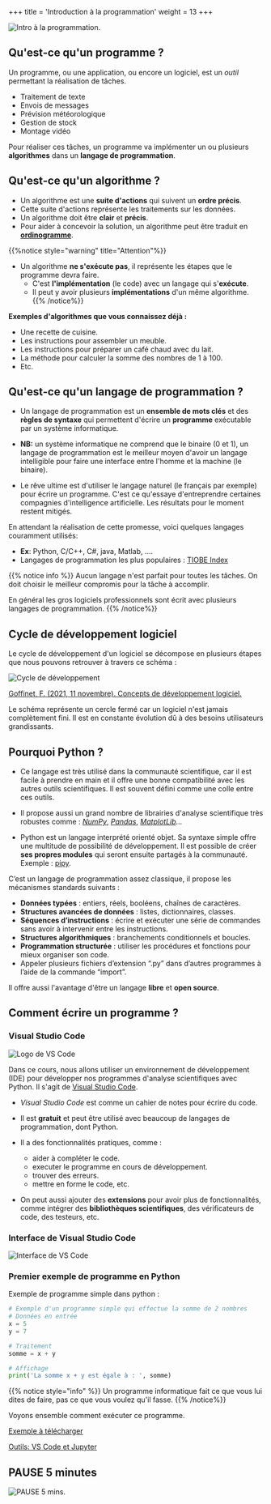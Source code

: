 +++
title = 'Introduction à la programmation'
weight = 13
+++

![Intro à la programmation](../bases-prog2.jpg?width=25vw).

## Qu'est-ce qu'un programme ?

Un programme, ou une application, ou encore un logiciel, est un *outil* permettant la réalisation de tâches.

- Traitement de texte
- Envois de messages
- Prévision météorologique
- Gestion de stock
- Montage vidéo

Pour réaliser ces tâches, un programme va implémenter un ou plusieurs **algorithmes** dans un **langage de programmation**.

## Qu'est-ce qu'un algorithme ?

- Un algorithme est une **suite d'actions** qui suivent un **ordre précis**.
- Cette suite d'actions représente les traitements sur les données.
- Un algorithme doit être **clair** et **précis**.
- Pour aider à concevoir la solution, un algorithme peut être traduit en [**ordinogramme**](../Semaine2/ordinogramme.md).

{{%notice style="warning" title="Attention"%}}
- Un algorithme **ne s'exécute pas**, il représente les étapes que le programme devra faire.
    - C'est **l'implémentation** (le code) avec un langage qui s'**exécute**.
    - Il peut y avoir plusieurs **implémentations** d'un même algorithme.
{{% /notice%}}

**Exemples d'algorithmes que vous connaissez déjà :**

- Une recette de cuisine.
- Les instructions pour assembler un meuble.
- Les instructions pour préparer un café chaud avec du lait.
- La méthode pour calculer la somme des nombres de 1 à 100.
- Etc.

## Qu'est-ce qu'un langage de programmation ?

- Un langage de programmation est un **ensemble de mots clés** et des **règles de syntaxe** qui permettent d'écrire un __programme__ exécutable par un système informatique.

- **NB:** un système informatique ne comprend que le binaire (0 et 1), un langage de programmation est le meilleur moyen d'avoir un langage intelligible pour faire une interface entre l'homme et la machine (le binaire).

- Le rêve ultime est d'utiliser le langage naturel (le français par exemple) pour écrire un programme. C'est ce qu'essaye d'entreprendre certaines compagnies d'intelligence artificielle. Les résultats pour le moment restent mitigés.

En attendant la réalisation de cette promesse, voici quelques langages couramment utilisés:

- **Ex**: Python, C/C++, C#, java, Matlab, ....
- Langages de programmation les plus populaires : [TIOBE Index](https://www.tiobe.com/tiobe-index/)

{{% notice info %}}
Aucun langage n'est parfait pour toutes les tâches. On doit choisir le meilleur compromis pour la tâche à accomplir.

En général les gros logiciels professionnels sont écrit avec plusieurs langages de programmation.
{{% /notice%}}

## Cycle de développement logiciel

Le cycle de développement d'un logiciel se décompose en plusieurs étapes que nous pouvons retrouver à travers ce schéma :

![Cycle de développement](../cycle.png)

[Goffinet, F. (2021, 11 novembre). Concepts de développement logiciel.](https://cisco.goffinet.org/devasc/concepts-dev-developpement-logiciel/)

Le schéma représente un cercle fermé car un logiciel n'est jamais complètement fini. Il est en constante évolution dû à des besoins utilisateurs grandissants.

## Pourquoi Python ?

- Ce langage est très utilisé dans la communauté scientifique, car il est facile à prendre en main et il offre une bonne compatibilité avec les autres outils scientifiques. Il est souvent défini comme une colle entre ces outils.

- Il propose aussi un grand nombre de librairies d'analyse scientifique très robustes comme : [*NumPy*](../Semaine13), [*Pandas*](../Semaine11/Pandas.md), [*MatplotLib*](../Semaine12/Matplotlib.md)...

- Python est un langage interprété orienté objet. Sa syntaxe simple offre une multitude de possibilité de développement. Il est possible de créer **ses propres modules** qui seront ensuite partagés à la communauté.
Exemple : [pipy](https://pypi.org/).

C’est un langage de programmation assez classique, il propose les mécanismes standards suivants :
- **Données typées** : entiers, réels, booléens, chaînes de caractères.
- **Structures avancées de données** : listes, dictionnaires, classes.
- **Séquences d’instructions** : écrire et exécuter une série de commandes sans avoir à intervenir entre les instructions.
- **Structures algorithmiques** : branchements conditionnels et boucles.
- **Programmation structurée** : utiliser les procédures et fonctions pour mieux organiser son code.
- Appeler plusieurs fichiers d’extension “.py” dans d’autres programmes à l’aide de la commande “import”.

Il offre aussi l'avantage d'être un langage **libre** et **open source**.

## Comment écrire un programme ?

### Visual Studio Code

![Logo de VS Code](../VSCode.png?width=5vw&classes=left)

Dans ce cours, nous allons utiliser un environnement de développement (IDE) pour développer nos programmes d'analyse scientifiques avec Python. Il s'agit de [Visual Studio Code](../outils/VSCode-Jupyter/_index.md).

- *Visual Studio Code* est comme un cahier de notes pour écrire du code.
- Il est **gratuit** et peut être utilisé avec beaucoup de langages de programmation, dont Python.
- Il a des fonctionnalités pratiques, comme :
    + aider à compléter le code.
    + executer le programme en cours de développement.
    + trouver des erreurs.
    + mettre en forme le code, etc.

- On peut aussi ajouter des **extensions** pour avoir plus de fonctionnalités, comme intégrer des **bibliothèques scientifiques**, des vérificateurs de code, des testeurs, etc.

### Interface de Visual Studio Code

![Interface de VS Code](../VSCode-GUI.png?width=150vw)

### Premier exemple de programme en Python

Exemple de programme simple dans python :

```python
# Exemple d'un programme simple qui effectue la somme de 2 nombres
# Données en entrée
x = 5
y = 7

# Traitement
somme = x + y

# Affichage
print('La somme x + y est égale à : ', somme)
```

{{% notice style="info" %}}
 Un programme informatique fait ce que vous lui dites de faire, pas ce que vous voulez qu'il fasse.
{{% /notice%}}

Voyons ensemble comment exécuter ce programme.

[Exemple à télécharger](../exemple_programme.py)

[Outils: VS Code et Jupyter](../outils/VSCode-Jupyter/_index.md)

## PAUSE 5 minutes

![PAUSE 5 mins](../pause.jpg?width=25vw).




